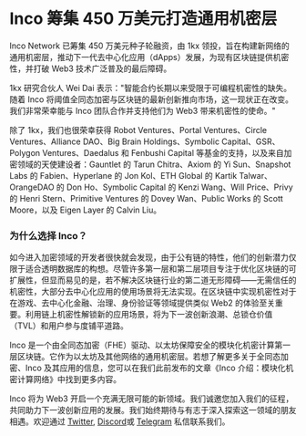 # Inco 筹集 450 万美元打造通用机密层

Inco Network 已筹集 450 万美元种子轮融资，由 1kx 领投，旨在构建新网络的通用机密层，推动下一代去中心化应用（dApps）发展，为现有区块链提供机密性，并打破 Web3 技术广泛普及的最后障碍。

1kx 研究合伙人 Wei Dai 表示："智能合约长期以来受限于可编程机密性的缺失。随着 Inco 将阈值全同态加密与区块链的最新创新推向市场，这一现状正在改变。我们非常荣幸能与 Inco 团队合作并支持他们为 Web3 带来机密性的使命。"

除了 1kx，我们也很荣幸获得 Robot Ventures、Portal Ventures、Circle Ventures、Alliance DAO、Big Brain Holdings、Symbolic Capital、GSR、Polygon Ventures、Daedalus 和 Fenbushi Capital 等基金的支持，以及来自加密领域的天使建设者：Gauntlet 的 Tarun Chitra、Axiom 的 Yi Sun、Snapshot Labs 的 Fabien、Hyperlane 的 Jon Kol、ETH Global 的 Kartik Talwar、OrangeDAO 的 Don Ho、Symbolic Capital 的 Kenzi Wang、Will Price、Privy 的 Henri Stern、Primitive Ventures 的 Dovey Wan、Public Works 的 Scott Moore，以及 Eigen Layer 的 Calvin Liu。

### **为什么选择 Inco？**

如今进入加密领域的开发者很快就会发现，由于公有链的特性，他们的创新潜力仅限于适合透明数据库的构想。尽管许多第一层和第二层项目专注于优化区块链的可扩展性，但显而易见的是，若不解决区块链行业的第二道无形障碍——无需信任的机密性，大部分去中心化应用的使用场景将无法实现。在区块链中实现机密性对于在游戏、去中心化金融、治理、身份验证等领域提供类似 Web2 的体验至关重要。利用链上机密性解锁新的应用场景，将为下一波创新浪潮、总锁仓价值（TVL）和用户参与度铺平道路。

Inco 是一个由全同态加密（FHE）驱动、以太坊保障安全的模块化机密计算第一层区块链。它作为以太坊及其他网络的通用机密层。若想了解更多关于全同态加密、Inco 及其应用的信息，您可以在我们此前发布的文章《Inco 介绍：模块化机密计算网络》中找到更多内容。

Inco 将为 Web3 开启一个充满无限可能的新领域。我们诚邀您加入我们的征程，共同助力下一波创新应用的发展。我们始终期待与有志于深入探索这一领域的朋友相遇。欢迎通过 [ Twitter](https://twitter.com/inconetwork), [Discord](https://discord.gg/dmszNf797X)或 [Telegram](https://t.me/inconetwork) 私信联系我们。

